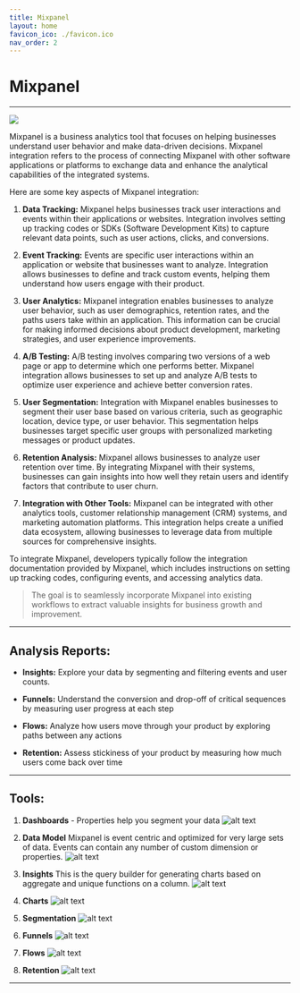 ```yaml
---
title: Mixpanel
layout: home
favicon_ico: ./favicon.ico
nav_order: 2
---
```

# Mixpanel
--- 
[![](https://markdown-videos-api.jorgenkh.no/youtube/PbKnQ777vuk?si=5fdhbDh9OSgzO4fn)](https://youtu.be/PbKnQ777vuk?si=5fdhbDh9OSgzO4fn)

Mixpanel is a business analytics tool that focuses on helping businesses understand user behavior and make data-driven decisions. Mixpanel integration refers to the process of connecting Mixpanel with other software applications or platforms to exchange data and enhance the analytical capabilities of the integrated systems.

Here are some key aspects of Mixpanel integration:

1. **Data Tracking:** Mixpanel helps businesses track user interactions and events within their applications or websites. Integration involves setting up tracking codes or SDKs (Software Development Kits) to capture relevant data points, such as user actions, clicks, and conversions.

2. **Event Tracking:** Events are specific user interactions within an application or website that businesses want to analyze. Integration allows businesses to define and track custom events, helping them understand how users engage with their product.

3. **User Analytics:** Mixpanel integration enables businesses to analyze user behavior, such as user demographics, retention rates, and the paths users take within an application. This information can be crucial for making informed decisions about product development, marketing strategies, and user experience improvements.

4. **A/B Testing:** A/B testing involves comparing two versions of a web page or app to determine which one performs better. Mixpanel integration allows businesses to set up and analyze A/B tests to optimize user experience and achieve better conversion rates.

5. **User Segmentation:** Integration with Mixpanel enables businesses to segment their user base based on various criteria, such as geographic location, device type, or user behavior. This segmentation helps businesses target specific user groups with personalized marketing messages or product updates.

6. **Retention Analysis:** Mixpanel allows businesses to analyze user retention over time. By integrating Mixpanel with their systems, businesses can gain insights into how well they retain users and identify factors that contribute to user churn.

7. **Integration with Other Tools:** Mixpanel can be integrated with other analytics tools, customer relationship management (CRM) systems, and marketing automation platforms. This integration helps create a unified data ecosystem, allowing businesses to leverage data from multiple sources for comprehensive insights.

To integrate Mixpanel, developers typically follow the integration documentation provided by Mixpanel, which includes instructions on setting up tracking codes, configuring events, and accessing analytics data. 

> The goal is to seamlessly incorporate Mixpanel into existing workflows to extract valuable insights for business growth and improvement.

---

## Analysis Reports:
- **Insights:**
Explore your data  by segmenting and filtering events and user counts.

- **Funnels:**
Understand the conversion and drop-off of critical sequences by measuring user progress at each step

- **Flows:**
Analyze how users move through your product by exploring paths between any actions

- **Retention:**
Assess stickiness of your product by measuring how much users come back over time

---

## Tools:
1. **Dashboards** -
Properties help you segment your data
![alt text](./images/mixpanel/mixpanel.png)

2. **Data Model**
Mixpanel is event centric and optimized for very large sets of data.
Events can contain any number of custom dimension or properties.
![alt text](./images/mixpanel/mixpanel4.png)

3. **Insights**
This is the query builder for generating charts based on aggregate and unique functions on a column.
![alt text](./images/mixpanel/mixpanel2.png)

4. **Charts**
![alt text](./images/mixpanel/mixpanel5.png)

5. **Segmentation**
![alt text](./images/mixpanel/mixpanel6.png)


6. **Funnels**
![alt text](./images/mixpanel/mixpanel3.png)

7. **Flows**
![alt text](./images/mixpanel/mixpanel7.png)

8. **Retention**
![alt text](./images/mixpanel/mixpanel8.png)

----
